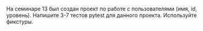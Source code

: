 На семинаре 13 был создан проект по работе с пользователями (имя, id, уровень).
Напишите 3-7 тестов pytest для данного проекта.
Используйте фикстуры.

